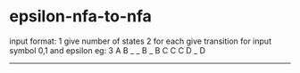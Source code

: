 # epsilon-nfa-to-nfa
input format:
  1 give number of states
  2 for each give transition for input symbol 0,1 and epsilon
  eg:
  3
  A
    B _ _
  B
    _ B C
  C
   C D _
  D
   _ _ _
